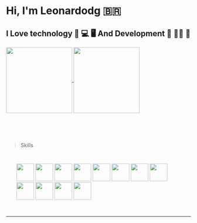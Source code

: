 # Hi, I'm Leonardodg 🇧🇷

## I Love technology 🤖 💻 🖥️ And Development 🚀 👨‍🚀 👾

<div>
    <a href="https://leodg.dev">
    <img height="180em" align="center" src="https://github-readme-stats.vercel.app/api?username=leonardodg&repo=convoychat&show_icons=true&theme=dark" />
    </a>
    <a href="https://leodg.dev">
    <img height="180em" align="center" src="https://github-readme-stats.vercel.app/api/top-langs/?username=leonardodg&show_icons=true&theme=dark" />
    </a>
</div>

<br/><br/><br/>

> Skills


<div style="display: inline-block; margin: 2em;" >  
    <img height="48px" width="48px" src="https://cdn.jsdelivr.net/gh/devicons/devicon@latest/icons/linux/linux-original.svg" />  
    <img height="48px" width="48px" src="https://cdn.jsdelivr.net/gh/devicons/devicon@latest/icons/amazonwebservices/amazonwebservices-original-wordmark.svg" />  
    <img height="48px" width="48px" src="https://cdn.jsdelivr.net/gh/devicons/devicon@latest/icons/docker/docker-original-wordmark.svg" />  
    <img height="48px" width="48px" src="https://cdn.jsdelivr.net/gh/devicons/devicon@latest/icons/javascript/javascript-original.svg" />  
    <img height="48px" width="48px" src="https://cdn.jsdelivr.net/gh/devicons/devicon@latest/icons/nodejs/nodejs-original-wordmark.svg" />  
    <img height="48px" width="48px" src="https://cdn.jsdelivr.net/gh/devicons/devicon@latest/icons/python/python-original-wordmark.svg" />  
    <img height="48px" width="48px" src="https://cdn.jsdelivr.net/gh/devicons/devicon@latest/icons/fastapi/fastapi-original-wordmark.svg" />  
    <img height="48px" width="48px" src="https://cdn.jsdelivr.net/gh/devicons/devicon@latest/icons/php/php-original.svg" />  
    <img height="48px" width="48px" src="https://cdn.jsdelivr.net/gh/devicons/devicon@latest/icons/moodle/moodle-original-wordmark.svg" />  
    <img height="48px" width="48px" src="https://cdn.jsdelivr.net/gh/devicons/devicon@latest/icons/mysql/mysql-original-wordmark.svg" />  
    <img height="48px" width="48px" src="https://cdn.jsdelivr.net/gh/devicons/devicon@latest/icons/mongodb/mongodb-original-wordmark.svg" />  
    <img height="48px" width="48px" src="https://cdn.jsdelivr.net/gh/devicons/devicon@latest/icons/git/git-original-wordmark.svg" />            
</div>

---